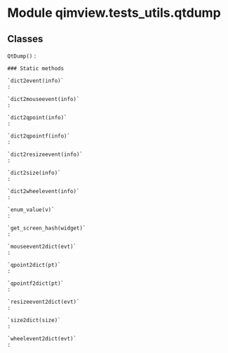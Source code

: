 Module qimview.tests_utils.qtdump
=================================

Classes
-------

`QtDump()`
:   

    ### Static methods

    `dict2event(info)`
    :

    `dict2mouseevent(info)`
    :

    `dict2qpoint(info)`
    :

    `dict2qpointf(info)`
    :

    `dict2resizeevent(info)`
    :

    `dict2size(info)`
    :

    `dict2wheelevent(info)`
    :

    `enum_value(v)`
    :

    `get_screen_hash(widget)`
    :

    `mouseevent2dict(evt)`
    :

    `qpoint2dict(pt)`
    :

    `qpointf2dict(pt)`
    :

    `resizeevent2dict(evt)`
    :

    `size2dict(size)`
    :

    `wheelevent2dict(evt)`
    :